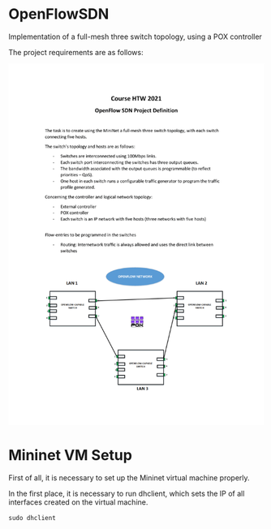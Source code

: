 # OpenFlowSDN
Implementation of a full-mesh three switch topology, using a POX controller

The project requirements are as follows:

![Screenshot](images/requirements.png)

# Mininet VM Setup
First of all, it is necessary to set up the Mininet virtual machine properly.

In the first place, it is necessary to run dhclient, which sets the IP of all interfaces created on the virtual machine.
```
sudo dhclient
```
